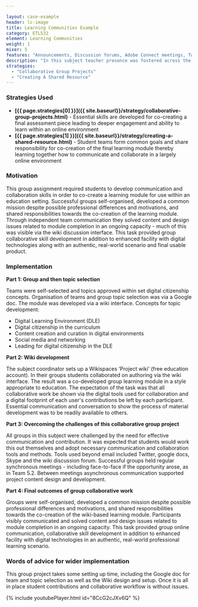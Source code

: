 ```yaml
---

layout: case-example
header: lc-image
title: Learning Communities Example
category: ETL532
element: Learning Communities
weight: 1
mixer: 5
features: "Announcements, Discussion forums, Adobe Connect meetings, Twitter"
description: "In this subject teacher presence was fostered across the use of announcements, discussion forum design, the use of online meetings using Adobe Connect and additional online communication tools. This multimodal approach provided a scaffold for establishing a strong teacher identity and effective, reliable and regular communication. It also amplified teacher to student interaction through the different choices and opportunities provided."
strategies:
  - "Collaborative Group Projects"
  - "Creating A Shared Resource"
---
```



### Strategies Used

- **[{{ page.strategies[0] }}]({{ site.baseurl}}/strategy/collaborative-group-projects.html)** - Essential skills are developed for co-creating a final assessment piece leading to deeper engagement and ability to learn within an online environment
- **[{{ page.strategies[1] }}]({{ site.baseurl}}/strategy/creating-a-shared-resource.html)** - Student teams form common goals and share responsibility for co-creation of the final learning module thereby learning together how to communicate and collaborate in a largely online environment

### Motivation

This group assignment required students to develop communication and collaboration skills in order to co-create a learning module for use within an education setting. Successful groups self-organised, developed a common mission despite possible professional differences and motivations, and shared responsibilities towards the co-creation of the learning module. Through independent team communication they solved content and design issues related to module completion in an ongoing capacity - much of this was visible via the wiki discussion interface. This task provided group collaborative skill development in addition to enhanced facility with digital technologies along with an authentic, real-world scenario and final usable product.

### Implementation

**Part 1: Group and then topic selection**

Teams were self-selected and topics approved within set digital citizenship concepts. Organisation of teams and group topic selection was via a Google doc. The module was developed via a wiki interface. Concepts for topic development:

- Digital Learning Environment (DLE)
- Digital citizenship in the curriculum
- Content creation and curation in digital environments
- Social media and networking
- Leading for digital citizenship in the DLE

**Part 2: Wiki development**

The subject coordinator sets up a Wikispaces ‘Project wiki’ (free education account). In their groups students collaborated on authoring via the wiki interface. The result was a co-developed group learning module in a style appropriate to education. The expectation of the task was that all collaborative work be shown via the digital tools used for collaboration and a digital footprint of each user's contributions be left by each participant. Essential communication and conversation to show the process of material development was to be readily available to others.

**Part 3: Overcoming the challenges of this collaborative group project**

All groups in this subject were challenged by the need for effective communication and contribution. It was expected that students would work this out themselves and adopt necessary communication and collaboration tools and methods. Tools used beyond email included Twitter, google docs, Skype and the wiki discussion forum. Successful groups held regular synchronous meetings - including face-to-face if the opportunity arose, as in Team 5.2. Between meetings asynchronous communication supported project content design and development.

**Part 4: Final outcomes of group collaborative work**

Groups were self-organised, developed a common mission despite possible professional differences and motivations, and shared responsibilities towards the co-creation of the wiki-based learning module. Participants visibly communicated and solved content and design issues related to module completion in an ongoing capacity. This task provided group online communication, collaborative skill development in addition to enhanced facility with digital technologies in an authentic, real-world professional learning scenario.

### Words of advice for wider implementation

This group project takes some setting up time, including the Google doc for team and topic selection as well as the Wiki design and setup. Once it is all in place student contributions and collaborative workflow is without issues.

{% include youtubePlayer.html id="8CcG2cJXv6Q" %}
